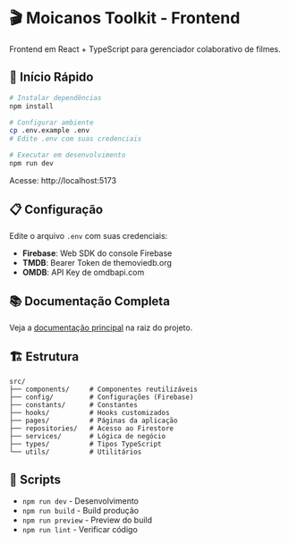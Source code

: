 # 🎬 Moicanos Toolkit - Frontend

Frontend em React + TypeScript para gerenciador colaborativo de filmes.

## 🚀 Início Rápido

```bash
# Instalar dependências
npm install

# Configurar ambiente
cp .env.example .env
# Edite .env com suas credenciais

# Executar em desenvolvimento
npm run dev
```

Acesse: http://localhost:5173

## 📋 Configuração

Edite o arquivo `.env` com suas credenciais:

- **Firebase**: Web SDK do console Firebase
- **TMDB**: Bearer Token de themoviedb.org
- **OMDB**: API Key de omdbapi.com

## 📚 Documentação Completa

Veja a [documentação principal](../../README.md) na raiz do projeto.

## 🏗️ Estrutura

```
src/
├── components/     # Componentes reutilizáveis
├── config/         # Configurações (Firebase)
├── constants/      # Constantes
├── hooks/          # Hooks customizados
├── pages/          # Páginas da aplicação
├── repositories/   # Acesso ao Firestore
├── services/       # Lógica de negócio
├── types/          # Tipos TypeScript
└── utils/          # Utilitários
```

## 📡 Scripts

- `npm run dev` - Desenvolvimento
- `npm run build` - Build produção
- `npm run preview` - Preview do build
- `npm run lint` - Verificar código

